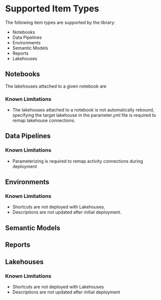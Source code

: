 # Supported Item Types

The following item types are supported by the library:

-   Notebooks
-   Data Pipelines
-   Environments
-   Semantic Models
-   Reports
-   Lakehouses

## Notebooks

The lakehouses attached to a given notebook are

### Known Limitations

-   The lakehouses attached to a notebook is not automatically rebound, specifying the target lakehouse in the parameter.yml file is required to remap lakehouse connections.

## Data Pipelines

### Known Limitations

-   Parameterizing is required to remap activity connections during deployment

## Environments

### Known Limitations

-   Shortcuts are not deployed with Lakehouses.
-   Descriptions are not updated after initial deployment.

## Semantic Models

## Reports

## Lakehouses

### Known Limitations

-   Shortcuts are not deployed with Lakehouses
-   Descriptions are not updated after initial deployment
